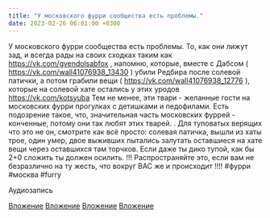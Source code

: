 ```yaml
---
title: "У московского фурри сообщества есть проблемы."
date: 2023-02-26 06:01:00 +0300
---
```


У московского фурри сообщества есть проблемы.
То, как они лижут зад, и всегда рады на своих сходках таким как https://vk.com/gvendolsabfox , напомню, которые, вместе с Дабсом ( https://vk.com/wall41076938_13430 ) убили Редбира после солевой патички, а потом грабили вещи ( https://vk.com/wall41076938_12776 ), которые на солевой хате остались у этих уродов https://vk.com/kotsyuba
Тем не менее, эти твари - желанные гости на московских фурри прогулках с детишками и педофилами.
Есть подозрение такое, что, значительная часть московских фуррей - конченные, потому они так любят этих тварей. .
Для туповатых верящих что это не он, смотрите как всё просто: солевая патичка, вышли из хаты трое, один умер, двое выживших пытались залутать оставшиеся на хате вещи через оставшихся там торчков. Если даже ты дико тупой, как бы 2+0 сложить ты должен осилить.
!!! Распространяйте это, если вам не безразлично на ту жесть, что вокруг ВАС же и происходит !!!!
#фурри #москва #furry


Аудиозапись

[Вложение](/assets/vk_photos/1/RC_lfahrP28.jpg)
[Вложение](/assets/vk_photos/2/I29LMlUQuU0.jpg)
[Вложение](/assets/vk_photos/2/iBRwlSo9AuY.jpg)
[Вложение](/assets/vk_photos/2/rhqSw5yRYk4.jpg)
